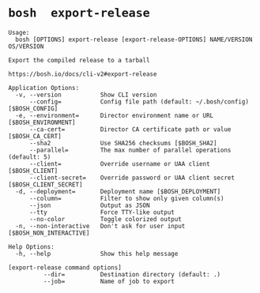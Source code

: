 # `bosh  export-release `

    Usage:
      bosh [OPTIONS] export-release [export-release-OPTIONS] NAME/VERSION OS/VERSION
    
    Export the compiled release to a tarball
    
    https://bosh.io/docs/cli-v2#export-release
    
    Application Options:
      -v, --version           Show CLI version
          --config=           Config file path (default: ~/.bosh/config) [$BOSH_CONFIG]
      -e, --environment=      Director environment name or URL [$BOSH_ENVIRONMENT]
          --ca-cert=          Director CA certificate path or value [$BOSH_CA_CERT]
          --sha2              Use SHA256 checksums [$BOSH_SHA2]
          --parallel=         The max number of parallel operations (default: 5)
          --client=           Override username or UAA client [$BOSH_CLIENT]
          --client-secret=    Override password or UAA client secret [$BOSH_CLIENT_SECRET]
      -d, --deployment=       Deployment name [$BOSH_DEPLOYMENT]
          --column=           Filter to show only given column(s)
          --json              Output as JSON
          --tty               Force TTY-like output
          --no-color          Toggle colorized output
      -n, --non-interactive   Don't ask for user input [$BOSH_NON_INTERACTIVE]
    
    Help Options:
      -h, --help              Show this help message
    
    [export-release command options]
              --dir=          Destination directory (default: .)
              --job=          Name of job to export
